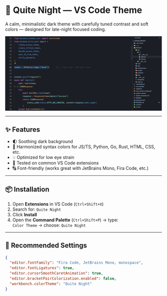 # 🌙 Quite Night — VS Code Theme

A calm, minimalistic dark theme with carefully tuned contrast and soft colors — designed for late-night focused coding.

![Preview Screenshot](./screenshots/quite_night_py.png)

---

## ✨ Features

- 🌓 Soothing dark background
- 🎨 Harmonized syntax colors for JS/TS, Python, Go, Rust, HTML, CSS, etc.
- 💡 Optimized for low eye strain
- 🧪 Tested on common VS Code extensions
- 🔠 Font-friendly (works great with JetBrains Mono, Fira Code, etc.)

---

## 📦 Installation

1. Open **Extensions** in VS Code (`Ctrl+Shift+X`)
2. Search for: `Quite Night`
3. Click **Install**
4. Open the **Command Palette** (`Ctrl+Shift+P`) → type:  
   `Color Theme` → choose: `Quite Night`

---

## 🧪 Recommended Settings

```json
{
  "editor.fontFamily": "Fira Code, JetBrains Mono, monospace",
  "editor.fontLigatures": true,
  "editor.cursorSmoothCaretAnimation": true,
  "editor.bracketPairColorization.enabled": false,
  "workbench.colorTheme": "Quite Night"
}
